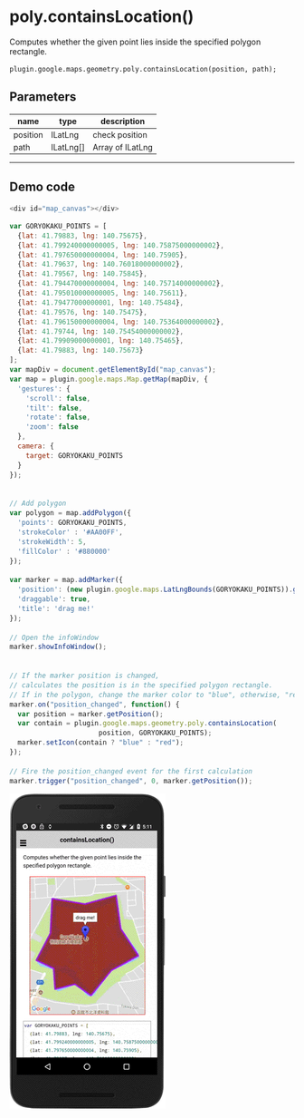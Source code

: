 # poly.containsLocation()

Computes whether the given point lies inside the specified polygon rectangle.

```
plugin.google.maps.geometry.poly.containsLocation(position, path);
```

## Parameters

name           | type          | description
---------------|---------------|---------------------------------------
position       | ILatLng       | check position
path           | ILatLng[]     | Array of ILatLng
-----------------------------------------------------------------------

## Demo code

```js
<div id="map_canvas"></div>
```

```js
var GORYOKAKU_POINTS = [
  {lat: 41.79883, lng: 140.75675},
  {lat: 41.799240000000005, lng: 140.75875000000002},
  {lat: 41.797650000000004, lng: 140.75905},
  {lat: 41.79637, lng: 140.76018000000002},
  {lat: 41.79567, lng: 140.75845},
  {lat: 41.794470000000004, lng: 140.75714000000002},
  {lat: 41.795010000000005, lng: 140.75611},
  {lat: 41.79477000000001, lng: 140.75484},
  {lat: 41.79576, lng: 140.75475},
  {lat: 41.796150000000004, lng: 140.75364000000002},
  {lat: 41.79744, lng: 140.75454000000002},
  {lat: 41.79909000000001, lng: 140.75465},
  {lat: 41.79883, lng: 140.75673}
];
var mapDiv = document.getElementById("map_canvas");
var map = plugin.google.maps.Map.getMap(mapDiv, {
  'gestures': {
    'scroll': false,
    'tilt': false,
    'rotate': false,
    'zoom': false
  },
  camera: {
    target: GORYOKAKU_POINTS
  }
});


// Add polygon
var polygon = map.addPolygon({
  'points': GORYOKAKU_POINTS,
  'strokeColor' : '#AA00FF',
  'strokeWidth': 5,
  'fillColor' : '#880000'
});

var marker = map.addMarker({
  'position': (new plugin.google.maps.LatLngBounds(GORYOKAKU_POINTS)).getCenter(),
  'draggable': true,
  'title': 'drag me!'
});

// Open the infoWindow
marker.showInfoWindow();


// If the marker position is changed,
// calculates the position is in the specified polygon rectangle.
// If in the polygon, change the marker color to "blue", otherwise, "red".
marker.on("position_changed", function() {
  var position = marker.getPosition();
  var contain = plugin.google.maps.geometry.poly.containsLocation(
                      position, GORYOKAKU_POINTS);
  marker.setIcon(contain ? "blue" : "red");
});

// Fire the position_changed event for the first calculation
marker.trigger("position_changed", 0, marker.getPosition());


```

![](image.gif)
